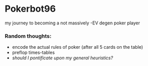 # Pokerbot96
my journey to becoming a not massively -EV degen poker player

### Random thoughts:
- encode the actual rules of poker (after all 5 cards on the table)
- preflop times-tables
- *should I pontificate upon my general heuristics?*
